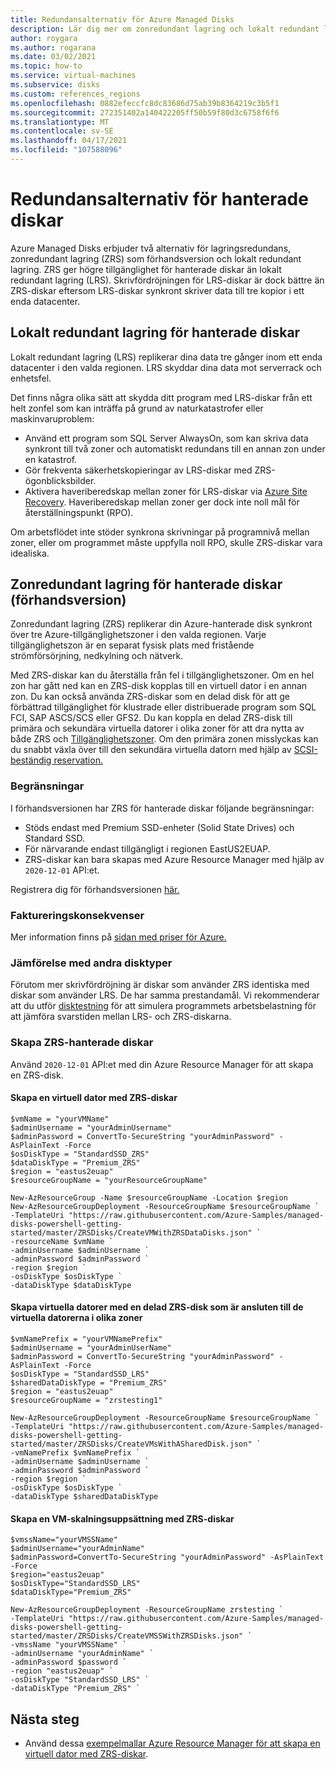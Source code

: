 ```yaml
---
title: Redundansalternativ för Azure Managed Disks
description: Lär dig mer om zonredundant lagring och lokalt redundant lagring för Azure-hanterade diskar.
author: roygara
ms.author: rogarana
ms.date: 03/02/2021
ms.topic: how-to
ms.service: virtual-machines
ms.subservice: disks
ms.custom: references_regions
ms.openlocfilehash: 0882efeccfc8dc83686d75ab39b8364219c3b5f1
ms.sourcegitcommit: 272351402a140422205ff50b59f80d3c6758f6f6
ms.translationtype: MT
ms.contentlocale: sv-SE
ms.lasthandoff: 04/17/2021
ms.locfileid: "107588096"
---
```

# <a name="redundancy-options-for-managed-disks"></a>Redundansalternativ för hanterade diskar

Azure Managed Disks erbjuder två alternativ för lagringsredundans, zonredundant lagring (ZRS) som förhandsversion och lokalt redundant lagring. ZRS ger högre tillgänglighet för hanterade diskar än lokalt redundant lagring (LRS). Skrivfördröjningen för LRS-diskar är dock bättre än ZRS-diskar eftersom LRS-diskar synkront skriver data till tre kopior i ett enda datacenter.

## <a name="locally-redundant-storage-for-managed-disks"></a>Lokalt redundant lagring för hanterade diskar

Lokalt redundant lagring (LRS) replikerar dina data tre gånger inom ett enda datacenter i den valda regionen. LRS skyddar dina data mot serverrack och enhetsfel. 

Det finns några olika sätt att skydda ditt program med LRS-diskar från ett helt zonfel som kan inträffa på grund av naturkatastrofer eller maskinvaruproblem:
- Använd ett program som SQL Server AlwaysOn, som kan skriva data synkront till två zoner och automatiskt redundans till en annan zon under en katastrof.
- Gör frekventa säkerhetskopieringar av LRS-diskar med ZRS-ögonblicksbilder.
- Aktivera haveriberedskap mellan zoner för LRS-diskar via [Azure Site Recovery](../site-recovery/azure-to-azure-how-to-enable-zone-to-zone-disaster-recovery.md). Haveriberedskap mellan zoner ger dock inte noll mål för återställningspunkt (RPO).

Om arbetsflödet inte stöder synkrona skrivningar på programnivå mellan zoner, eller om programmet måste uppfylla noll RPO, skulle ZRS-diskar vara idealiska.

## <a name="zone-redundant-storage-for-managed-disks-preview"></a>Zonredundant lagring för hanterade diskar (förhandsversion)

Zonredundant lagring (ZRS) replikerar din Azure-hanterade disk synkront över tre Azure-tillgänglighetszoner i den valda regionen. Varje tillgänglighetszon är en separat fysisk plats med fristående strömförsörjning, nedkylning och nätverk. 

Med ZRS-diskar kan du återställa från fel i tillgänglighetszoner. Om en hel zon har gått ned kan en ZRS-disk kopplas till en virtuell dator i en annan zon. Du kan också använda ZRS-diskar som en delad disk för att ge förbättrad tillgänglighet för klustrade eller distribuerade program som SQL FCI, SAP ASCS/SCS eller GFS2. Du kan koppla en delad ZRS-disk till primära och sekundära virtuella datorer i olika zoner för att dra nytta av både ZRS och [Tillgänglighetszoner](../availability-zones/az-overview.md). Om den primära zonen misslyckas kan du snabbt växla över till den sekundära virtuella datorn med hjälp av [SCSI-beständig reservation.](disks-shared-enable.md#supported-scsi-pr-commands)

### <a name="limitations"></a>Begränsningar

I förhandsversionen har ZRS för hanterade diskar följande begränsningar:

- Stöds endast med Premium SSD-enheter (Solid State Drives) och Standard SSD.
- För närvarande endast tillgängligt i regionen EastUS2EUAP.
- ZRS-diskar kan bara skapas med Azure Resource Manager med hjälp av `2020-12-01` API:et.

Registrera dig för förhandsversionen [här.](https://aka.ms/ZRSDisksPreviewSignUp)

### <a name="billing-implications"></a>Faktureringskonsekvenser

Mer information finns på [sidan med priser för Azure.](https://azure.microsoft.com/pricing/details/managed-disks/)

### <a name="comparison-with-other-disk-types"></a>Jämförelse med andra disktyper

Förutom mer skrivfördröjning är diskar som använder ZRS identiska med diskar som använder LRS. De har samma prestandamål. Vi rekommenderar att du utför [disktestning](disks-benchmarks.md) för att simulera programmets arbetsbelastning för att jämföra svarstiden mellan LRS- och ZRS-diskarna. 

### <a name="create-zrs-managed-disks"></a>Skapa ZRS-hanterade diskar

Använd `2020-12-01` API:et med din Azure Resource Manager för att skapa en ZRS-disk.

#### <a name="create-a-vm-with-zrs-disks"></a>Skapa en virtuell dator med ZRS-diskar

```
$vmName = "yourVMName" 
$adminUsername = "yourAdminUsername"
$adminPassword = ConvertTo-SecureString "yourAdminPassword" -AsPlainText -Force
$osDiskType = "StandardSSD_ZRS"
$dataDiskType = "Premium_ZRS"
$region = "eastus2euap"
$resourceGroupName = "yourResourceGroupName"

New-AzResourceGroup -Name $resourceGroupName -Location $region
New-AzResourceGroupDeployment -ResourceGroupName $resourceGroupName `
-TemplateUri "https://raw.githubusercontent.com/Azure-Samples/managed-disks-powershell-getting-started/master/ZRSDisks/CreateVMWithZRSDataDisks.json" `
-resourceName $vmName `
-adminUsername $adminUsername `
-adminPassword $adminPassword `
-region $region `
-osDiskType $osDiskType `
-dataDiskType $dataDiskType
```

#### <a name="create-vms-with-a-shared-zrs-disk-attached-to-the-vms-in-different-zones"></a>Skapa virtuella datorer med en delad ZRS-disk som är ansluten till de virtuella datorerna i olika zoner

```
$vmNamePrefix = "yourVMNamePrefix"
$adminUsername = "yourAdminUserName"
$adminPassword = ConvertTo-SecureString "yourAdminPassword" -AsPlainText -Force
$osDiskType = "StandardSSD_LRS"
$sharedDataDiskType = "Premium_ZRS"
$region = "eastus2euap"
$resourceGroupName = "zrstesting1"

New-AzResourceGroupDeployment -ResourceGroupName $resourceGroupName `
-TemplateUri "https://raw.githubusercontent.com/Azure-Samples/managed-disks-powershell-getting-started/master/ZRSDisks/CreateVMsWithASharedDisk.json" `
-vmNamePrefix $vmNamePrefix `
-adminUsername $adminUsername `
-adminPassword $adminPassword `
-region $region `
-osDiskType $osDiskType `
-dataDiskType $sharedDataDiskType
```

#### <a name="create-a-virtual-machine-scale-set-with-zrs-disks"></a>Skapa en VM-skalningsuppsättning med ZRS-diskar

```
$vmssName="yourVMSSName"
$adminUsername="yourAdminName"
$adminPassword=ConvertTo-SecureString "yourAdminPassword" -AsPlainText -Force
$region="eastus2euap"
$osDiskType="StandardSSD_LRS"
$dataDiskType="Premium_ZRS"

New-AzResourceGroupDeployment -ResourceGroupName zrstesting `
-TemplateUri "https://raw.githubusercontent.com/Azure-Samples/managed-disks-powershell-getting-started/master/ZRSDisks/CreateVMSSWithZRSDisks.json" `
-vmssName "yourVMSSName" `
-adminUsername "yourAdminName" `
-adminPassword $password `
-region "eastus2euap" `
-osDiskType "StandardSSD_LRS" `
-dataDiskType "Premium_ZRS" `
```

## <a name="next-steps"></a>Nästa steg

- Använd dessa [exempelmallar Azure Resource Manager för att skapa en virtuell dator med ZRS-diskar](https://github.com/Azure-Samples/managed-disks-powershell-getting-started/tree/master/ZRSDisks).
